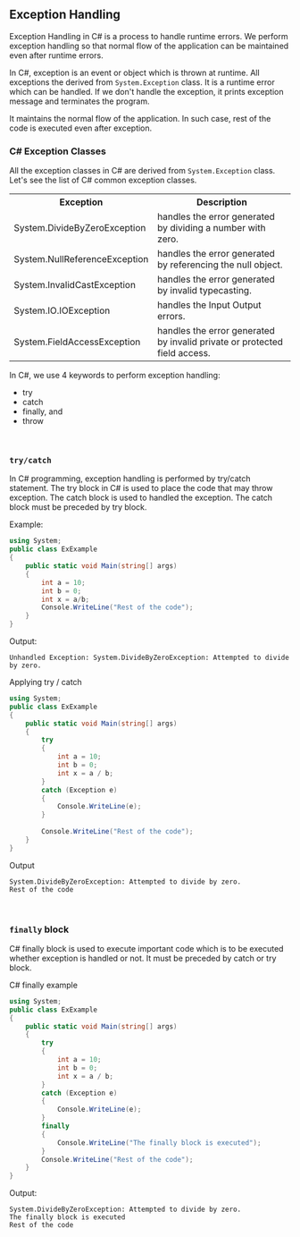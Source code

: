 ## Exception Handling

Exception Handling in C# is a process to handle runtime errors. We perform exception handling so that normal flow of the application can be maintained even after runtime errors.

In C#, exception is an event or object which is thrown at runtime. All exceptions the derived from `System.Exception` class. It is a runtime error which can be handled. If we don't handle the exception, it prints exception message and terminates the program.

It maintains the normal flow of the application. In such case, rest of the code is executed even after exception.

### C# Exception Classes

All the exception classes in C# are derived from `System.Exception` class. Let's see the list of C# common exception classes.

<table class="alt">
<tbody><tr><th>Exception</th><th>Description</th></tr>
<tr><td>System.DivideByZeroException</td><td>handles the error generated by dividing a number with zero.</td></tr>
<tr><td>System.NullReferenceException</td><td>handles the error generated by referencing the null object.</td></tr>
<tr><td>System.InvalidCastException</td><td>handles the error generated by invalid typecasting.</td></tr>
<tr><td>System.IO.IOException</td><td>handles the Input Output errors.</td></tr>
<tr><td>System.FieldAccessException</td><td>handles the error generated by invalid private or protected field access.</td></tr>
</tbody></table>

In C#, we use 4 keywords to perform exception handling:

* try
* catch
* finally, and
* throw

<br>

### `try/catch`

In C# programming, exception handling is performed by try/catch statement. The try block in C# is used to place the code that may throw exception. The catch block is used to handled the exception. The catch block must be preceded by try block.

Example:

```c#
using System;  
public class ExExample  
{  
    public static void Main(string[] args)  
    {  
        int a = 10;  
        int b = 0;  
        int x = a/b;    
        Console.WriteLine("Rest of the code");  
    }  
}  
```
Output: 
```
Unhandled Exception: System.DivideByZeroException: Attempted to divide by zero.
```

Applying try / catch

```c#
using System;  
public class ExExample  
{  
    public static void Main(string[] args)  
    {  
        try  
        {  
            int a = 10;  
            int b = 0;  
            int x = a / b;  
        }  
        catch (Exception e) 
        {
            Console.WriteLine(e); 
        }  
  
        Console.WriteLine("Rest of the code");  
    }  
}  
```

Output
```
System.DivideByZeroException: Attempted to divide by zero. 
Rest of the code
```

<br>

### `finally` block

C# finally block is used to execute important code which is to be executed whether exception is handled or not. It must be preceded by catch or try block.

C# finally example

```c#
using System;  
public class ExExample  
{  
    public static void Main(string[] args)  
    {  
        try  
        {  
            int a = 10;  
            int b = 0;  
            int x = a / b;  
        }  
        catch (Exception e) 
        { 
            Console.WriteLine(e); 
        }  
        finally 
        { 
            Console.WriteLine("The finally block is executed"); 
        }  
        Console.WriteLine("Rest of the code");  
    }  
}  
```

Output: 

```
System.DivideByZeroException: Attempted to divide by zero.
The finally block is executed
Rest of the code
```


